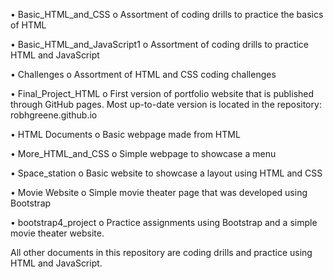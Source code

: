 •	Basic_HTML_and_CSS
o	Assortment of coding drills to practice the basics of HTML

•	Basic_HTML_and_JavaScript1
o	Assortment of coding drills to practice HTML and JavaScript

•	Challenges
o	Assortment of HTML and CSS coding challenges

•	Final_Project_HTML
o	First version of portfolio website that is published through GitHub pages. Most up-to-date version is located in the repository: robhgreene.github.io

•	HTML Documents
o	Basic webpage made from HTML

•	More_HTML_and_CSS
o	Simple webpage to showcase a menu

•	Space_station
o	Basic website to showcase a layout using HTML and CSS

•	Movie Website
o	Simple movie theater page that was developed using Bootstrap 

•	bootstrap4_project
o	Practice assignments using Bootstrap and a simple movie theater website.

All other documents in this repository are coding drills and practice using HTML and JavaScript. 

